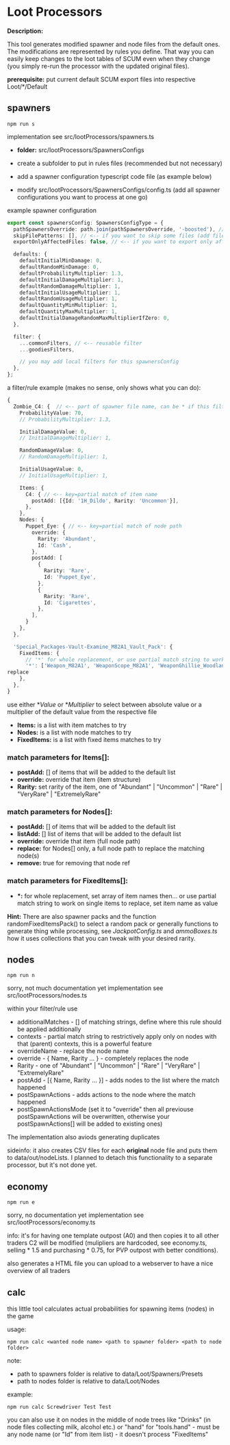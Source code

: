 # Loot Processors

**Description:**

This tool generates modified spawner and node files from the default ones.
The modifications are represented by rules you define.
That way you can easily keep changes to the loot tables of SCUM even when they change (you simply re-run the processor with the updated original files).

**prerequisite:** put current default SCUM export files into respective Loot/\*/Default

## spawners

```
npm run s
```

implementation see src/lootProcessors/spawners.ts

- **folder:** src/lootProcessors/SpawnersConfigs

- create a subfolder to put in rules files (recommended but not necessary)
- add a spawner configuration typescript code file (as example below)
- modify src/lootProcessors/SpawnersConfigs/config.ts (add all spawner configurations you want to process at one go)

example spawner configuration

```typescript
export const spawnersConfig: SpawnersConfigType = {
  pathSpawnersOverride: path.join(pathSpawnersOverride, '-boosted'), // <<- set output folder name
  skipFilePatterns: [], // <-- if you want to skip some files (add file name parts)
  exportOnlyAffectedFiles: false, // <-- if you want to export only affected files

  defaults: {
    defaultInitialMinDamage: 0,
    defaultRandomMinDamage: 0,
    defaultProbabilityMultiplier: 1.3,
    defaultInitialDamageMultiplier: 1,
    defaultRandomDamageMultiplier: 1,
    defaultInitialUsageMultiplier: 1,
    defaultRandomUsageMultiplier: 1,
    defaultQuantityMinMultiplier: 1,
    defaultQuantityMaxMultiplier: 1,
    defaultInitialDamageRandomMaxMultiplierIfZero: 0,
  },

  filter: {
    ...commonFilters, // <-- reusable filter
    ...goodiesFilters,

    // you may add local filters for this spawnersConfig
  },
};
```

a filter/rule example (makes no sense, only shows what you can do):

```typescript
{
  Zombie_C4: {  // <-- part of spawner file name, can be * if this filter is for all files
    ProbabilityValue: 70,
    // ProbabilityMultiplier: 1.3,

    InitialDamageValue: 0,
    // InitialDamageMultiplier: 1,

    RandomDamageValue: 0,
    // RandomDamageMultiplier: 1,

    InitialUsageValue: 0,
    // InitialUsageMultiplier: 1,

    Items: {
      C4: { // <-- key=partial match of item name
        postAdd: [{Id: '1H_Dildo', Rarity: 'Uncommon'}],
      },
    },
    Nodes: {
      Puppet_Eye: { // <-- key=partial match of node path
        override: {
          Rarity: 'Abundant',
          Id: 'Cash',
        },
        postAdd: [
          {
            Rarity: 'Rare',
            Id: 'Puppet_Eye',
          },
          {
            Rarity: 'Rare',
            Id: 'Cigarettes',
          },
        ],
      }
    },
  },

  'Special_Packages-Vault-Examine_M82A1_Vault_Pack': {
    FixedItems: {
      // '*' for whole replacement, or use partial match string to work on single items to replace
      '*': ['Weapon_M82A1', 'WeaponScope_M82A1', 'WeaponGhillie_Woodland'],
replace
    },
  },
}
```

use either \*_Value_ or \*_Multiplier_ to select between absolute value or a multiplier of the default value from the respective file

- **Items:** is a list with item matches to try
- **Nodes:** is a list with node matches to try
- **FixedItems:** is a list with fixed items matches to try

### match parameters for Items[]:

- **postAdd:** [] of items that will be added to the default list
- **override:** override that item (item structure)
- **Rarity:** set rarity of the item, one of "Abundant" | "Uncommon" | "Rare" | "VeryRare" | "ExtremelyRare"

### match parameters for Nodes[]:

- **postAdd:** [] of items that will be added to the default list
- **listAdd:** [] list of items that will be added to the default list
- **override:** override that item (full node path)
- **replace:** for Nodes[] only, a full node path to replace the matching node(s)
- **remove:** true for removing that node ref

### match parameters for FixedItems[]:

- **\*:** for whole replacement, set array of item names then...
  or use partial match string to work on single items to replace, set item name as value

**Hint:** There are also spawner packs and the function randomFixedItemsPack() to select a random pack or generally functions to generate thing while processing, see _JackpotConfig.ts_ and _ammoBoxes.ts_ how it uses collections that you can tweak with your desired rarity.

## nodes

```
npm run n
```

sorry, not much documentation yet
implementation see src/lootProcessors/nodes.ts

within your filter/rule use

- additionalMatches - [] of matching strings, define where this rule should be applied additionally
- contexts - partial match string to restrictively apply only on nodes with that (parent) contexts, this is a powerful feature
- overrideName - replace the node name
- override - { Name, Rarity ... } - completely replaces the node
- Rarity - one of "Abundant" | "Uncommon" | "Rare" | "VeryRare" | "ExtremelyRare"
- postAdd - [{ Name, Rarity ... }] - adds nodes to the list where the match happened
- postSpawnActions - adds actions to the node where the match happened
- postSpawnActionsMode (set it to "override" then all previouse postSpawnActions will be overwritten, otherwise your postSpawnActions[] will be added to existing ones)

The implementation also aviods generating duplicates

sideinfo: it also creates CSV files for each **original** node file and puts them to data/out/nodeLists. I planned to detach this functionality to a separate processor, but it's not done yet.

## economy

```
npm run e
```

sorry, no documentation yet
implementation see src/lootProcessors/economy.ts

info: it's for having one template outpost (A0) and then copies it to all other traders
C2 will be modified (mulipliers are hardcoded, see economy.ts, selling \* 1.5 and purchasing \* 0.75, for PVP outpost with better conditions).

also generates a HTML file you can upload to a webserver to have a nice overview of all traders

## calc

this little tool calculates actual probabilities for spawning items (nodes) in the game

usage:

```
npm run calc <wanted node name> <path to spawner folder> <path to node folder>
```

note:

- path to spawners folder is relative to data/Loot/Spawners/Presets
- path to nodes folder is relative to data/Loot/Nodes

example:

```
npm run calc Screwdriver Test Test
```

you can also use it on nodes in the middle of node trees like "Drinks" (in node files collecting milk, alcohol etc.) or "hand" for "tools.hand" - must be any node name (or "Id" from item list) - it doesn't process "FixedItems"
